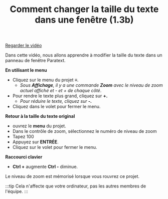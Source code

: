﻿---
title:  Comment changer la taille du texte dans une fenêtre (1.3b)
---
[Regarder le vidéo](https://vimeo.com/467796221/)

Dans cette vidéo, nous allons apprendre à modifier la taille du texte dans un panneau de fenêtre Paratext.

**En utilisant le menu**

-   Cliquez sur le menu du projet ≡.
    -  *Sous **Affichage**, il y a une commande **Zoom** avec le niveau de zoom actuel affiché et - et + de chaque côté*.
-   Pour rendre le texte plus grand, cliquez sur **+.**
    -  *Pour réduire le texte, cliquez sur **-.*** 
-   Cliquez dans le volet pour fermer le menu.

**Retour à la taille du texte original**

-   ouvrez le **menu** du projet.
-   Dans le contrôle de zoom, sélectionnez le numéro de niveau de zoom
-   Tapez 100
-   Appuyez sur **ENTRÉE**.
-   Cliquez sur le volet pour fermer le menu.

**Raccourci clavier**

-   **Ctrl +** augmente **Ctrl -** diminue.

Le niveau de zoom est mémorisé lorsque vous rouvrez ce projet.

:::tip
Cela n'affecte que votre ordinateur, pas les autres membres de l'équipe.
:::
